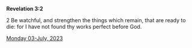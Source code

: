 **Revelation 3:2**

2 Be watchful, and strengthen the things which remain, that are ready to die: for I have not found thy works perfect before God.

[Monday 03-July, 2023](https://t.me/s/daily_scripture)
